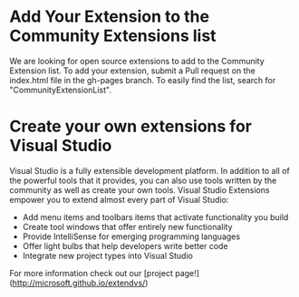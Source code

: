 # Add Your Extension to the Community Extensions list

We are looking for open source extensions to add to the Community Extension list. To add your extension, submit a Pull request on the index.html file in the gh-pages branch. To easily find the list, search for "CommunityExtensionList".

# Create your own extensions for Visual Studio 

Visual Studio is a fully extensible development platform. In addition to all of the powerful tools that it provides, you can also use tools written by the community as well as create your own tools. Visual Studio Extensions empower you to extend almost every part of Visual Studio:

* Add menu items and toolbars items that activate functionality you build
* Create tool windows that offer entirely new functionality
* Provide IntelliSense for emerging programming languages
* Offer light bulbs that help developers write better code
* Integrate new project types into Visual Studio
 
For more information check out our [project page!] (http://microsoft.github.io/extendvs/)
